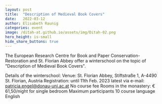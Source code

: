 ```yaml
---
layout: post
title:  "Description of Medieval Book Covers"
date:   2022-03-12 
author: Elisabeth Raunig
categories: event
image: /ditah-at.github.io/assets/img/Ditah-02.png
hero_height: is-small
hide_share_buttons: true
---
```


The European Research Centre for Book and Paper Conservation-Restoration and St. Florian Abbey offer a winterschool on the topic of "Description of Medieval Book Covers".

Details of the winterschool:
Venue: St. Florian Abbey, Stiftstraße 1, A-4490 St. Florian, Austria
Registration: until 11th Feb. 2023 latest via e-mail: patricia.engel@donau-uni.ac.at
No course fee
Rooms in the monastery:  € 61,50/night for single bedroom
Maximum participants 10
course language English

